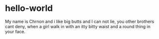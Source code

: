 # hello-world
My name is Chrnon and i like big butts and I can not lie, you other brothers cant deny, when a girl walk in with an itty bitty waist and a round thing in your face.
